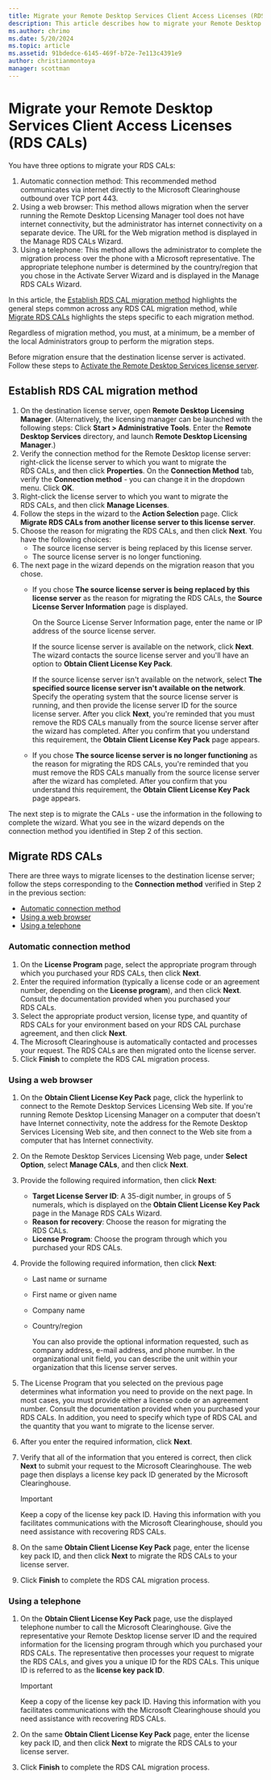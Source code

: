 ```yaml
---
title: Migrate your Remote Desktop Services Client Access Licenses (RDS CALs)
description: This article describes how to migrate your Remote Desktop Services Client Access Licenses to new Windows Server 2025 license servers.
ms.author: chrimo
ms.date: 5/20/2024
ms.topic: article
ms.assetid: 91bdedce-6145-469f-b72e-7e113c4391e9
author: christianmontoya
manager: scottman
---
```

# Migrate your Remote Desktop Services Client Access Licenses (RDS CALs)

You have three options to migrate your RDS CALs:
1. Automatic connection method: This recommended method communicates via internet directly to the Microsoft Clearinghouse outbound over TCP port 443.
2. Using a web browser: This method allows migration when the server running the Remote Desktop Licensing Manager tool does not have internet connectivity, but the administrator has internet connectivity on a separate device. The URL for the Web migration method is displayed in the Manage RDS CALs Wizard.
3. Using a telephone: This method allows the administrator to complete the migration process over the phone with a Microsoft representative. The appropriate telephone number is determined by the country/region that you chose in the Activate Server Wizard and is displayed in the Manage RDS CALs Wizard.

In this article, the [Establish RDS CAL migration method](#establish-rds-cal-migration-method) highlights the general steps common across any RDS CAL migration method, while [Migrate RDS CALs](#migrate-rds-cals) highlights the steps specific to each migration method.

Regardless of migration method, you must, at a minimum, be a member of the local Administrators group to perform the migration steps.

Before migration ensure that the destination license server is activated. Follow these steps to [Activate the Remote Desktop Services license server](/windows-server/remote/remote-desktop-services/rds-activate-license-server).

## Establish RDS CAL migration method

1. On the destination license server, open **Remote Desktop Licensing Manager**. (Alternatively, the licensing manager can be launched with the following steps: Click **Start > Administrative Tools**. Enter the **Remote Desktop Services** directory, and launch **Remote Desktop Licensing Manager**.)
2. Verify the connection method for the Remote Desktop license server: right-click the license server to which you want to migrate the RDS CALs, and then click **Properties**. On the **Connection Method** tab, verify the **Connection method** - you can change it in the dropdown menu. Click **OK**.
3. Right-click the license server to which you want to migrate the RDS CALs, and then click **Manage Licenses**.
4. Follow the steps in the wizard to the **Action Selection** page. Click **Migrate RDS CALs from another license server to this license server**.
5. Choose the reason for migrating the RDS CALs, and then click **Next**. You have the following choices:
    - The source license server is being replaced by this license server.
    - The source license server is no longer functioning.
6. The next page in the wizard depends on the migration reason that you chose.
    - If you chose **The source license server is being replaced by this license server** as the reason for migrating the RDS CALs, the **Source License Server Information** page is displayed.

       On the Source License Server Information page, enter the name or IP address of the source license server.

       If the source license server is available on the network, click **Next**. The wizard contacts the source license server and you'll have an option to **Obtain Client License Key Pack**.

       If the source license server isn't available on the network, select **The specified source license server isn't available on the network**. Specify the operating system that the source license server is running, and then provide the license server ID for the source license server. After you click **Next**, you're reminded that you must remove the RDS CALs manually from the source license server after the wizard has completed. After you confirm that you understand this requirement, the **Obtain Client License Key Pack** page appears.

    - If you chose **The source license server is no longer functioning** as the reason for migrating the RDS CALs, you're reminded that you must remove the RDS CALs manually from the source license server after the wizard has completed. After you confirm that you understand this requirement, the **Obtain Client License Key Pack** page appears.

The next step is to migrate the CALs - use the information in the following to complete the wizard. What you see in the wizard depends on the connection method you identified in Step 2 of this section.

## Migrate RDS CALs

There are three ways to migrate licenses to the destination license server; follow the steps corresponding to the **Connection method** verified in Step 2 in the previous section:

  - [Automatic connection method](#automatic-connection-method)
  - [Using a web browser](#using-a-web-browser)
  - [Using a telephone](#using-a-telephone)

### Automatic connection method

1. On the **License Program** page, select the appropriate program through which you purchased your RDS CALs, then click **Next**.
2. Enter the required information (typically a license code or an agreement number, depending on the **License program**), and then click **Next**. Consult the documentation provided when you purchased your RDS CALs.
4. Select the appropriate product version, license type, and quantity of RDS CALs for your environment based on your RDS CAL purchase agreement, and then click **Next**.
5. The Microsoft Clearinghouse is automatically contacted and processes your request. The RDS CALs are then migrated onto the license server.
6. Click **Finish** to complete the RDS CAL migration process.

### Using a web browser

1. On the **Obtain Client License Key Pack** page, click the hyperlink to connect to the Remote Desktop Services Licensing Web site.
   If you're running Remote Desktop Licensing Manager on a computer that doesn't have Internet connectivity, note the address for the Remote Desktop Services Licensing Web site, and then connect to the Web site from a computer that has Internet connectivity.
2. On the Remote Desktop Services Licensing Web page, under **Select Option**, select **Manage CALs**, and then click **Next**.
3. Provide the following required information, then click **Next**:
    - **Target License Server ID**: A 35-digit number, in groups of 5 numerals, which is displayed on the **Obtain Client License Key Pack** page in the Manage RDS CALs Wizard.
    - **Reason for recovery**: Choose the reason for migrating the RDS CALs.
    - **License Program**: Choose the program through which you purchased your RDS CALs.
4. Provide the following required information, then click **Next**:
   - Last name or surname
   - First name or given name
   - Company name
   - Country/region

     You can also provide the optional information requested, such as company address, e-mail address, and phone number. In the organizational unit field, you can describe the unit within your organization that this license server serves.

5. The License Program that you selected on the previous page determines what information you need to provide on the next page. In most cases, you must provide either a license code or an agreement number. Consult the documentation provided when you purchased your RDS CALs. In addition, you need to specify which type of RDS CAL and the quantity that you want to migrate to the license server.
6. After you enter the required information, click **Next**.
7. Verify that all of the information that you entered is correct, then click **Next** to submit your request to the Microsoft Clearinghouse. The web page then displays a license key pack ID generated by the Microsoft Clearinghouse.

   > [!IMPORTANT]
   > Keep a copy of the license key pack ID. Having this information with you facilitates communications with the Microsoft Clearinghouse, should you need assistance with recovering RDS CALs.

8. On the same **Obtain Client License Key Pack** page, enter the license key pack ID, and then click **Next** to migrate the RDS CALs to your license server.
9. Click **Finish** to complete the RDS CAL migration process.

### Using a telephone

1. On the **Obtain Client License Key Pack** page, use the displayed telephone number to call the Microsoft Clearinghouse. Give the representative your Remote Desktop license server ID and the required information for the licensing program through which you purchased your RDS CALs. The representative then processes your request to migrate the RDS CALs, and gives you a unique ID for the RDS CALs. This unique ID is referred to as the **license key pack ID**.

   > [!IMPORTANT]
   > Keep a copy of the license key pack ID. Having this information with you facilitates communications with the Microsoft Clearinghouse should you need assistance with recovering RDS CALs.

2. On the same **Obtain Client License Key Pack** page, enter the license key pack ID, and then click **Next** to migrate the RDS CALs to your license server.
3. Click **Finish** to complete the RDS CAL migration process.
